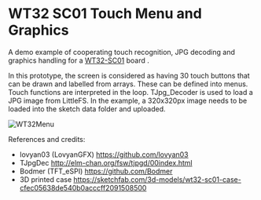 # WT32 SC01 Touch Menu and Graphics
A demo example of cooperating touch recognition, JPG decoding and graphics handling for a [WT32-SC01](https://www.seeedstudio.com/ESP32-Development-board-WT32-SC01-p-4735.html) board .

In this prototype, the screen is considered as having 30 touch buttons that can be drawn and labelled from arrays.
These can be defined into menus.
Touch functions are interpreted in the loop.
TJpg_Decoder is used to load a JPG image from LittleFS.  In the example, a 320x320px image needs to be loaded into the sketch data folder and uploaded.

![WT32Menu](https://user-images.githubusercontent.com/25142892/163530544-c7e3ad25-4935-453f-b895-454499eee3f1.png)


References and credits:
- lovyan03 (LovyanGFX) https://github.com/lovyan03
- TJpgDec http://elm-chan.org/fsw/tjpgd/00index.html
- Bodmer (TFT_eSPI) https://github.com/Bodmer
- 3D printed case https://sketchfab.com/3d-models/wt32-sc01-case-cfec05638de540b0acccff2091508500
